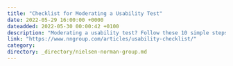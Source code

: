 ```yaml
---
title: "Checklist for Moderating a Usability Test"
date: 2022-05-29 16:00:00 +0000
dateadded: 2022-05-30 00:00:42 +0100
description: "Moderating a usability test? Follow these 10 simple steps to make your sessions go smoothly. Download an example facilitator guide at the bottom of this article."
link: "https://www.nngroup.com/articles/usability-checklist/"
category:
directory: _directory/nielsen-norman-group.md
---
```

